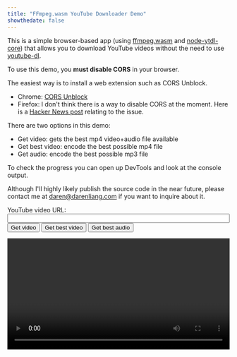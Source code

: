 ```yaml
---
title: "FFmpeg.wasm YouTube Downloader Demo"
showthedate: false
---
```


This is a simple browser-based app (using [ffmpeg.wasm](https://github.com/ffmpegwasm/ffmpeg.wasm)
and [node-ytdl-core](https://github.com/fent/node-ytdl-core)) that allows you to download YouTube videos without the
need to use [youtube-dl](https://youtube-dl.org/).

To use this demo, you **must disable CORS** in your browser.

The easiest way is to install a web extension such as CORS Unblock.

* Chrome: [CORS Unblock](https://chrome.google.com/webstore/detail/cors-unblock/lfhmikememgdcahcdlaciloancbhjino?hl=en)
* Firefox: I don't think there is a way to disable CORS at the moment. Here is
  a [Hacker News post](https://news.ycombinator.com/item?id=18595258) relating to the issue.

There are two options in this demo:

* Get video: gets the best mp4 video+audio file available
* Get best video: encode the best possible mp4 file
* Get audio: encode the best possible mp3 file

To check the progress you can open up DevTools and look at the console output.

Although I'll highly likely publish the source code in the near future, please contact me at daren@darenliang.com if you
want to inquire about it.

<div class="boxed">
    <label>YouTube video URL: <input type="text" id="url" style="width: 100%"></label>
    <br>
    <button onclick="getVideo()">Get video</button>
    <button onclick="getBestVideo()">Get best video</button>
    <button onclick="getAudio()">Get best audio</button>
</div>

<video id="player" width="100%" controls></video>

<script src="/js/ffmpeg-wasm-demo-controller.js?v=1.0.4"></script>
<script src="/js/ffmpeg-wasm-demo.js?v=1.0.7"></script>
